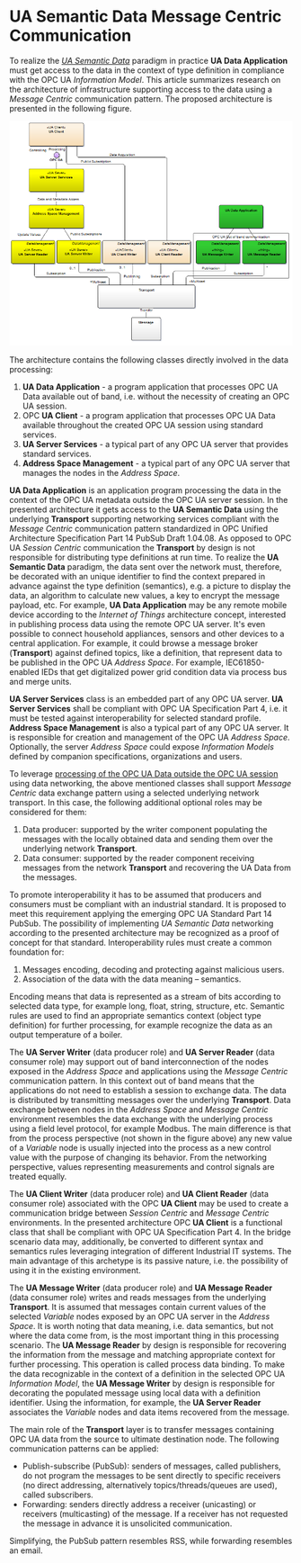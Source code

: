 # UA Semantic Data Message Centric Communication

To realize the [*UA Semantic Data*](../SemanticDataSolution#opc-ua-data-processing-outside-the-server) paradigm in practice **UA Data Application** must get access to the data in the context of type definition in compliance with the OPC UA *Information Model*. This article summarizes research on the architecture of infrastructure supporting access to the data using a *Message Centric* communication pattern. The proposed architecture is presented in the following figure.

![Domain Model](./Media/MessageCentricCommunication.Domain.png)

The architecture contains the following classes directly involved in the data processing:

1. **UA Data Application** - a program application that processes OPC UA Data available out of band, i.e. without the necessity of creating an OPC UA session.
2. OPC **UA Client** - a program application that processes OPC UA Data available throughout the created OPC UA session using standard services.
3. **UA Server Services** - a typical part of any OPC UA server that provides standard services.
4. **Address Space Management** - a typical part of any OPC UA server that manages the nodes in the *Address Space*.

**UA Data Application** is an application program processing the data in the context of the OPC UA metadata outside the OPC UA server session. In the presented architecture it gets access to the **UA Semantic Data** using the underlying **Transport** supporting networking services compliant with the *Message Centric* communication pattern standardized in OPC Unified Architecture Specification Part 14 PubSub Draft 1.04.08. As opposed to OPC UA *Session Centric* communication the **Transport** by design is not responsible for distributing type definitions at run time. To realize the **UA Semantic Data** paradigm, the data sent over the network must, therefore, be decorated with an unique identifier to find the context prepared in advance against the type definition (semantics), e.g. a picture to display the data, an algorithm to calculate new values, a key to encrypt the message payload, etc. For example, **UA Data Application** may be any remote mobile device according to the *Internet of Things* architecture concept, interested in publishing process data using the remote OPC UA server. It's even possible to connect household appliances, sensors and other devices to a central application. For example, it could browse a message broker (**Transport**) against defined topics, like a definition, that represent data to be published in the OPC UA *Address Space*. For example, IEC61850-enabled IEDs that get digitalized power grid condition data via process bus and merge units.

**UA Server Services** class is an embedded part of any OPC UA server. **UA Server Services** shall be compliant with OPC UA Specification Part 4, i.e. it must be tested against interoperability for selected standard profile. **Address Space Management** is also a typical part of any OPC UA server. It is responsible for creation and management of the OPC UA *Address Space*. Optionally, the server *Address Space* could expose *Information Models* defined by companion specifications, organizations and users.

To leverage [processing of the OPC UA Data outside the OPC UA session](../SemanticDataSolution#opc-ua-data-processing-outside-the-server) using data networking, the above mentioned classes shall support *Message Centric* data exchange pattern using a selected underlying network transport. In this case, the following additional optional roles may be considered for them:

1.	Data producer: supported by the writer component populating the messages with the locally obtained data and sending them over the underlying network **Transport**.
2.	Data consumer: supported by the reader component receiving messages from the network **Transport** and recovering the UA Data from the messages.

To promote interoperability it has to be assumed that producers and consumers must be compliant with an industrial standard. It is proposed to meet this requirement applying the emerging OPC UA Standard Part 14 PubSub. The possibility of implementing *UA Semantic Data* networking according to the presented architecture may be recognized as a proof of concept for that standard. Interoperability rules must create a common foundation for:

1. Messages encoding, decoding and protecting against malicious users.
2. Association of the data with the data meaning – semantics.

Encoding means that data is represented as a stream of bits according to selected data type, for example long, float, string, structure, etc. Semantic rules are used to find an appropriate semantics context (object type definition) for further processing, for example recognize the data as an output temperature of a boiler.

The **UA Server Writer** (data producer role) and **UA Server Reader** (data consumer role) may support out of band interconnection of the nodes exposed in the *Address Space* and applications using the *Message Centric* communication pattern. In this context out of band means that the applications do not need to establish a session to exchange data. The data is distributed by transmitting messages over the underlying **Transport**. Data exchange between nodes in the *Address Space* and *Message Centric* environment resembles the data exchange with the underlying process using a field level protocol, for example Modbus. The main difference is that from the process perspective (not shown in the figure above) any new value of a *Variable* node is usually injected into the process as a new control value with the purpose of changing its behavior. From the networking perspective, values representing measurements and control signals are treated equally.

The **UA Client Writer** (data producer role) and **UA Client Reader** (data consumer role) associated with the OPC **UA Client** may be used to create a communication bridge between *Session Centric* and *Message Centric* environments. In the presented architecture OPC **UA Client** is a functional class that shall be compliant with OPC UA Specification Part 4. In the bridge scenario data may, additionally, be converted to different syntax and semantics rules leveraging integration of different Industrial IT systems. The main advantage of this archetype is its passive nature, i.e. the possibility of using it in the existing environment.

The **UA Message Writer** (data producer role) and **UA Message Reader** (data consumer role) writes and reads messages from the underlying **Transport**. It is assumed that messages contain current values of the selected *Variable* nodes exposed by an OPC UA server in the *Address Space*. It is worth noting that data meaning, i.e. data semantics, but not where the data come from, is the most important thing in this processing scenario. The **UA Message Reader** by design is responsible for recovering the information from the message and matching appropriate context for further processing. This operation is called process data binding. To make the data recognizable in the context of a definition in the selected OPC UA *Information Model*, the **UA Message Writer** by design is responsible for decorating the populated message using local data with a definition identifier. Using the information, for example, the **UA Server Reader** associates the *Variable* nodes and data items recovered from the message.

The main role of the **Transport** layer is to transfer messages containing OPC UA data from the source to ultimate destination node. The following communication patterns can be applied:

* Publish-subscribe (PubSub): senders of messages, called publishers, do not program the messages to be sent directly to specific receivers (no direct addressing, alternatively topics/threads/queues are used), called subscribers.
* Forwarding: senders directly address a receiver (unicasting) or receivers (multicasting) of the message. If a receiver has not requested the message in advance it is unsolicited communication.

Simplifying, the PubSub pattern resembles RSS, while forwarding resembles an email.
